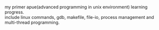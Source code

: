 my primer apue(advanced programming in unix environment) learning progress.  
include linux commands, gdb, makefile, file-io, process management and multi-thread programming.
